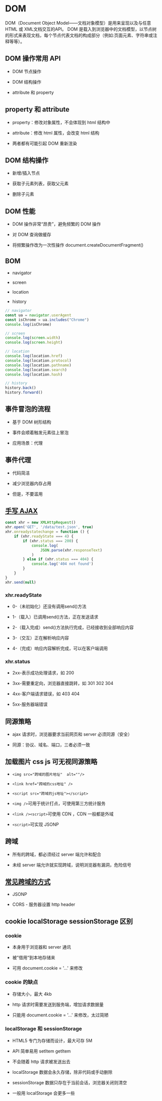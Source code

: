 # DOM

DOM（Document Object Model——文档对象模型）是用来呈现以及与任意 HTML 或 XML文档交互的API。
DOM 是载入到浏览器中的文档模型，以节点树的形式来表现文档，每个节点代表文档的构成部分（例如:页面元素、字符串或注释等等）。

## DOM 操作常用 API

- DOM 节点操作

- DOM 结构操作

- attribute 和 property

## property 和 attribute

- property：修改对象属性，不会体现到 html 结构中

- attribute：修改 html 属性，会改变 html 结构

- 两者都有可能引起 DOM 重新渲染

## DOM 结构操作

- 新增/插入节点

- 获取子元素列表，获取父元素

- 删除子元素

## DOM 性能

- DOM 操作非常“昂贵”，避免频繁的 DOM 操作

- 对 DOM 查询做缓存

- 将频繁操作改为一次性操作  document.createDocumentFragment()

## BOM

- navigator

- screen

- location

- history

```javascript
// navigator
const ua = navigator.userAgent
const isChrome = ua.includes("Chrome")
console.log(isChrome)

// screen
console.log(screen.width)
console.log(screen.height)

// location
console.log(location.href)
console.log(location.protocol)
console.log(location.pathname)
console.log(location.search)
console.log(location.hash)

// history
history.back()
history.forward()
```

## 事件冒泡的流程

- 基于 DOM 树形结构

- 事件会顺着触发元素往上冒泡

- 应用场景：代理

## 事件代理

- 代码简洁

- 减少浏览器内存占用

- 但是，不要滥用

## [手写 AJAX](https://github.com/tmflsby/utils/blob/master/src/axios/index.js)

```javascript
const xhr = new XMLHttpRequest()
xhr.open('GET', '/data/test.json', true)
xhr.onreadystatechange = function () {
    if (xhr.readyState === 4) {
        if (xhr.status === 200) {
            console.log(
                JSON.parse(xhr.responseText)
            )
        } else if (xhr.status === 404) {
            console.log('404 not found')
        }
    }
}
xhr.send(null)
```

### xhr.readyState

- 0-（未初始化）还没有调用send()方法

- 1-（载入）已调用send()方法，正在发送请求

- 2-（载入完成）send()方法执行完成，已经接收到全部响应内容

- 3-（交互）正在解析响应内容

- 4-（完成）响应内容解析完成，可以在客户端调用

### xhr.status

- 2xx-表示成功处理请求，如 200
  
- 3xx-需要重定向，浏览器直接跳转，如 301 302 304
  
- 4xx-客户端请求错误，如 403 404
  
- 5xx-服务器端错误

## 同源策略

- ajax 请求时，浏览器要求当前网页和 server 必须同源（安全）

- 同源：协议、域名、端口，三者必须一致

## 加载图片 css js 可无视同源策略

- `<img src="跨域的图片地址"  alt=""/>`

- `<link href="跨域的css地址" />`

- `<script src="跨域的js地址"></script>`

- `<img />`可用于统计打点，可使用第三方统计服务

- `<link /><script>`可使用 CDN ，CDN 一般都是外域

- `<script>`可实现 JSONP

## 跨域

- 所有的跨域，都必须经过 server 端允许和配合

- 未经 server 端允许就实现跨域，说明浏览器有漏洞，危险信号

## [常见跨域的方式](https://juejin.cn/post/6844903767226351623)

- JSONP

- CORS - 服务器设置 http header

## cookie localStorage sessionStorage 区别

### cookie

- 本身用于浏览器和 server 通讯
  
- 被”借用“到本地存储来
  
- 可用 document.cookie = '...' 来修改

### cookie 的缺点

- 存储大小，最大 4kb

- http 请求时需要发送到服务端，增加请求数据量

- 只能用 document.cookie = '...' 来修改，太过简陋

### localStorage 和 sessionStorage

- HTML5 专门为存储而设计，最大可存 5M

- API 简单易用 setItem getItem

- 不会随着 http 请求被发送出去

- localStorage 数据会永久存储，除非代码或手动删除

- sessionStorage 数据只存在于当前会话，浏览器关闭则清空

- 一般用 localStorage 会更多一些
